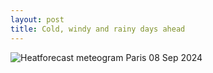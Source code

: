 ```yaml
---
layout: post
title: Cold, windy and rainy days ahead
---
```


![Heatforecast meteogram Paris 08 Sep 2024](https://heatforecast.github.io/images/paris_2024090800.png)